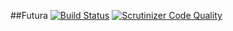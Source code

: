 ##Futura
[![Build Status](https://travis-ci.org/thanhtungcmd/futura.svg?branch=master)](https://travis-ci.org/thanhtungcmd/futura)
[![Scrutinizer Code Quality](https://scrutinizer-ci.com/g/thanhtungcmd/futura/badges/quality-score.png?b=master)](https://scrutinizer-ci.com/g/thanhtungcmd/futura/?branch=master)
